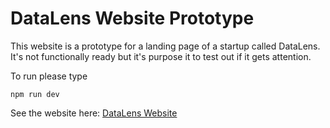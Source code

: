 # DataLens Website Prototype

This website is a prototype for a landing page of a startup called DataLens. It's not functionally ready
but it's purpose it to test out if it gets attention.

To run please type
```
npm run dev
```
See the website here: <a href=https://data-lens-one.vercel.app> DataLens Website </a>
